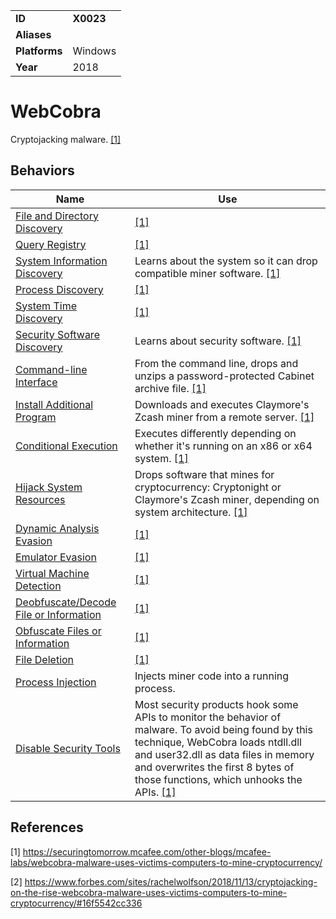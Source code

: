 |||
|---------|------------------------|
|**ID**|**X0023**|
|**Aliases**||
|**Platforms**|Windows|
|**Year**| 2018 |


WebCobra
========
Cryptojacking malware. [[1]](#1)

Behaviors
---------
|Name|Use|
|---------------------|-------------------------------------------------------|
|[File and Directory Discovery]() | [[1]](#1) |
|[Query Registry]() | [[1]](#1) |
|[System Information Discovery](https://github.com/MBCProject/mbc-markdown/blob/master/discovery/system-info-discover.md) | Learns about the system so it can drop compatible miner software.  [[1]](#1)|
|[Process Discovery]() |  [[1]](#1)|
|[System Time Discovery]() | [[1]](#1) |
|[Security Software Discovery](https://github.com/MBCProject/mbc-markdown/blob/master/discovery/security-sw-discover.md) | Learns about security software. [[1]](#1)|
|[Command-line Interface]() | From the command line, drops and unzips a password-protected Cabinet archive file. [[1]](#1) |
|[Install Additional Program](https://github.com/MBCProject/mbc-markdown/blob/master/defense-evasion/install-second-prog.md)| Downloads and executes Claymore's Zcash miner from a remote server. [[1]](#1) |
|[Conditional Execution]() | Executes differently depending on whether it's running on an x86 or x64 system. [[1]](#1) |
|[Hijack System Resources](https://github.com/MBCProject/mbc-markdown/blob/master/effects/hijack-system-resources.md)| Drops software that mines for cryptocurrency: Cryptonight or Claymore's Zcash miner, depending on system architecture. [[1]](#1)|
|[Dynamic Analysis Evasion]() |  [[1]](#1)|
|[Emulator Evasion]() |  [[1]](#1)|
|[Virtual Machine Detection]() |  [[1]](#1)|
|[Deobfuscate/Decode File or Information]() |  [[1]](#1)|
|[Obfuscate Files or Information]() |  [[1]](#1)|
|[File Deletion]() |  [[1]](#1)|
|[Process Injection](https://github.com/MBCProject/mbc-markdown/blob/master/defense-evasion/process-inject.md)| Injects miner code into a running process.|
|[Disable Security Tools]() | Most security products hook some APIs to monitor the behavior of malware. To avoid being found by this technique, WebCobra loads ntdll.dll and user32.dll as data files in memory and overwrites the first 8 bytes of those functions, which unhooks the APIs.  [[1]](#1)|

References
----------
<a name="1">[1]</a> https://securingtomorrow.mcafee.com/other-blogs/mcafee-labs/webcobra-malware-uses-victims-computers-to-mine-cryptocurrency/

<a name="2">[2]</a> https://www.forbes.com/sites/rachelwolfson/2018/11/13/cryptojacking-on-the-rise-webcobra-malware-uses-victims-computers-to-mine-cryptocurrency/#16f5542cc336